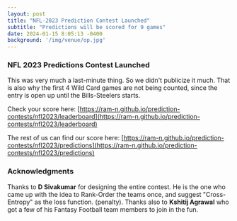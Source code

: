 ```yaml
---
layout: post
title: "NFL-2023 Prediction Contest Launched"
subtitle: "Predictions will be scored for 9 games"
date: 2024-01-15 8:05:13 -0400
background: '/img/venue/op.jpg'
---
```


### NFL 2023 Predictions Contest Launched

This was very much a last-minute thing. So we didn't publicize it much. That is also why the first 4 Wild Card games are not being counted, since the entry is open up until the Bills-Steelers starts.

Check your score here: [https://ram-n.github.io/prediction-contests/nfl2023/leaderboard](https://ram-n.github.io/prediction-contests/nfl2023/leaderboard)



The rest of us can find our score here: [https://ram-n.github.io/prediction-contests/nfl2023/predictions](https://ram-n.github.io/prediction-contests/nfl2023/predictions)


### Acknowledgments
Thanks to **D Sivakumar** for designing the entire contest. He is the one who came up with the idea to Rank-Order the teams once, and suggest "Cross-Entropy" as the loss function. (penalty). Thanks also to **Kshitij Agrawal** who got a few of his Fantasy Football team members to join in the fun.




